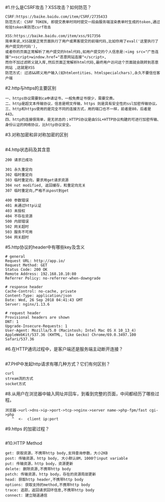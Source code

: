 
#1.什么是CSRF攻击？XSS攻击？如何防范？
```
CSRF:https://baike.baidu.com/item/CSRF/2735433
防范方式: CSRF TOKEN, 即提交表单时同时提交一段由服务端渲染表单时生成的token,通过校验token来防范csrf攻击

XSS:https://baike.baidu.com/item/xss/917356
简单来说,XSS就是正常页面执行了用户或黑客提交的前端代码,比如你用了eval('这里执行了用户提交的代码'),
或者你的页面正常解析了用户提交的html代码,如用户提交的个人信息是:<img src="广告连接"><script>window.href="恶意网站连接"</script>,
而你不加过滤转义就入库,然后页面正常解析html代码,最终用户访问这个页面就会跳转到恶意网站 ,这就是XSS
防范方式: 过滤&&转义用户输入(如htmlentities、htmlspecialchars),永久不要信任客户端
```

#2.http与https的主要区别
```
一、https协议需要到ca申请证书，一般免费证书很少，需要交费。
二、http是超文本传输协议，信息是明文传输，https 则是具有安全性的ssl加密传输协议。
三、http和https使用的是完全不同的连接方式，用的端口也不一样，前者是80，后者是443。
四、http的连接很简单，是无状态的；HTTPS协议是由SSL+HTTP协议构建的可进行加密传输、身份认证的网络协议，比http协议安全。

```

#3.对称加密和非对称加密的区别
```

```

#4.http状态码及其含意
```
200 请求已成功

301 永久重定向
302 临时重定向 
303 临时重定向，要求用get请求资源
304 not modified, 返回缓存，和重定向无关
307 临时重定向,严格不从post到get

400 参数错误
401 未通过http认证
403 未授权
404 不存在资源
500 内部错误
502 网关超时
503 服务不可用
504 网关超时
```

#5.http协议的header中有哪些key及含义
```
# general
Request URL: http://app.io/
Request Method: GET
Status Code: 200 OK
Remote Address: 192.168.10.10:80
Referrer Policy: no-referrer-when-downgrade

# response header
Cache-Control: no-cache, private
Content-Type: application/json
Date: Wed, 26 Sep 2018 04:41:43 GMT
Server: nginx/1.13.6

# request header
Provisional headers are shown
DNT: 1
Upgrade-Insecure-Requests: 1
User-Agent: Mozilla/5.0 (Macintosh; Intel Mac OS X 10_13_4) AppleWebKit/537.36 (KHTML, like Gecko) Chrome/69.0.3497.100 Safari/537.36
```


#6.在HTTP通讯过程中，是客户端还是服务端主动断开连接？
```

```

#7.PHP中发起http请求有哪几种方式？它们有何区别？
```
curl
stream流的方式
socket方式
```

#8.从用户在浏览器中输入网址并回车，到看到完整的页面，中间都经历了哪些过程。
```
浏览器->url->dns->ip->port->tcp->nginx->server name->php-fpm/fast cgi->php
   ^  <-  client ip:port        
```

#9.https 的加密过程？
```

```

#10.HTTP Method
```
get: 获取资源，不携带http body,支持查询参数，大小2KB
post: 传输资源，http body, 大小默认8M，1000个input variable
put: 传输资源，http body，资源更新
delete: 删除资源,不携带http body
patch: 传输资源，http body，存在的资源局部更新
head: 获取http header,不携带http body
options: 获取支持的method,不携带http body
trace: 追踪，返回请求回环信息,不携带http body
connect: 建立隧道通信
```













